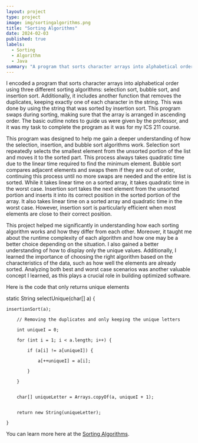 ```yaml
---
layout: project
type: project
image: img/sortingalgorithms.png
title: "Sorting Algorithms"
date: 2024-02-03
published: true
labels:
  - Sorting
  - Algorithm
  - Java
summary: "A program that sorts character arrays into alphabetical order using selection sort, bubble sort, and insertion sort, and also removes duplicates."
---
```


I encoded a program that sorts character arrays into alphabetical order using three different sorting algorithms: selection sort, bubble sort, and insertion sort. Additionally, it includes another function that removes the duplicates, keeping exactly one of each character in the string. This was done by using the string that was sorted by insertion sort. This program swaps during sorting, making sure that the array is arranged in ascending order. The basic outline notes to guide us were given by the professor, and it was my task to complete the program as it was for my ICS 211 course.

This program was designed to help me gain a deeper understanding of how the selection, insertion, and bubble sort algorithms work. Selection sort repeatedly selects the smallest element from the unsorted portion of the list and moves it to the sorted part. This process always takes quadratic time due to the linear time required to find the minimum element. Bubble sort compares adjacent elements and swaps them if they are out of order, continuing this process until no more swaps are needed and the entire list is sorted. While it takes linear time on a sorted array, it takes quadratic time in the worst case. Insertion sort takes the next element from the unsorted portion and inserts it into its correct position in the sorted portion of the array. It also takes linear time on a sorted array and  quadratic time in the worst case. However, insertion sort is particularly efficient when most elements are close to their correct position.

This project helped me significantly in understanding how each sorting algorithm works and how they differ from each other. Moreover, it taught me about the runtime complexity of each algorithm and how one may be a better choice depending on the situation. I also gained a better understanding of how to display only the unique values. Additionally, I learned the importance of choosing the right algorithm based on the characteristics of the data, such as how well the elements are already sorted. Analyzing both best and worst case scenarios was another valuable concept I learned, as this plays a crucial role in building optimized software.


Here is the code that only returns unique elements

static String selectUnique(char[] a) {

    insertionSort(a);

		// Removing the duplicates and only keeping the unique letters
  
		int uniqueI = 0;
  
		for (int i = 1; i < a.length; i++) {
  
			if (a[i] != a[uniqueI]) {
   
				a[++uniqueI] = a[i];
    
			}
   
		}
  

		char[] uniqueLetter = Arrays.copyOf(a, uniqueI + 1);
  

		return new String(uniqueLetter);
  
	}





 

You can learn more here at the [Sorting Algorithms]([https://manoa.hawaii.edu/news/article.php?aId=2857](https://github.com/ellieishii/Sorting_Algorithms/tree/main)).
